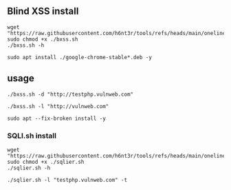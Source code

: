 ## Blind XSS install
```
wget "https://raw.githubusercontent.com/h6nt3r/tools/refs/heads/main/oneliners/bxss.sh"
sudo chmod +x ./bxss.sh
./bxss.sh -h
```

```
sudo apt install ./google-chrome-stable*.deb -y
```
## usage
```
./bxss.sh -d "http://testphp.vulnweb.com"
```
```
./bxss.sh -l "http://vulnweb.com"
```
```
sudo apt --fix-broken install -y
```


### SQLI.sh install
```
wget "https://raw.githubusercontent.com/h6nt3r/tools/refs/heads/main/oneliners/sqlier.sh"
sudo chmod +x ./sqlier.sh
./sqlier.sh -h
```
```
./sqlier.sh -l "testphp.vulnweb.com" -t
```
